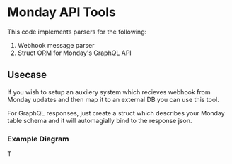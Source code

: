 # Monday API Tools
This code implements parsers for the following:
1. Webhook message parser
2. Struct ORM for Monday's GraphQL API

## Usecase
If you wish to setup an auxilery system which recieves webhook from Monday updates and then map it to an external DB you can use this tool.

For GraphQL responses, just create a struct which describes your Monday table schema and it will automagially bind to the response json.

### Example Diagram

T